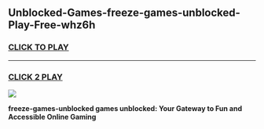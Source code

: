 
## Unblocked-Games-freeze-games-unblocked-Play-Free-whz6h
<h3>
<a href="https://premium76.site?title=freeze-games-unblocked&ref=17A">CLICK TO PLAY</a></h3>
<hr>

<h3>
<a href="https://premium76.site?title=freeze-games-unblocked&ref=17A">CLICK 2 PLAY</a>
  
</h3>

<a href="https://premium76.site?title=freeze-games-unblocked&ref=17A"><img src="https://clearcache.store/games.png"></a>


**freeze-games-unblocked games unblocked: Your Gateway to Fun and Accessible Online Gaming**
